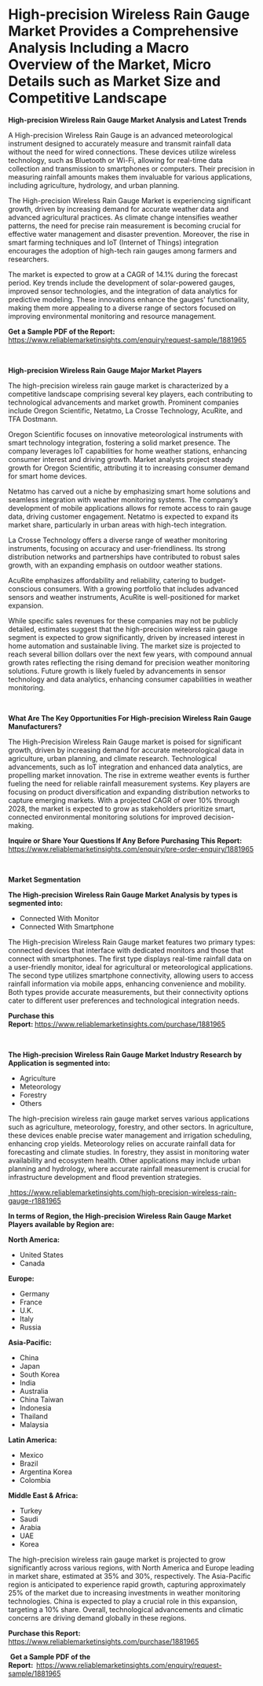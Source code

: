 <p><h1>High-precision Wireless Rain Gauge Market Provides a Comprehensive Analysis Including a Macro Overview of the Market, Micro Details such as Market Size and Competitive Landscape</h1></p><p><strong>High-precision Wireless Rain Gauge Market Analysis and Latest Trends</strong></p>
<p><p>A High-precision Wireless Rain Gauge is an advanced meteorological instrument designed to accurately measure and transmit rainfall data without the need for wired connections. These devices utilize wireless technology, such as Bluetooth or Wi-Fi, allowing for real-time data collection and transmission to smartphones or computers. Their precision in measuring rainfall amounts makes them invaluable for various applications, including agriculture, hydrology, and urban planning.</p><p>The High-precision Wireless Rain Gauge Market is experiencing significant growth, driven by increasing demand for accurate weather data and advanced agricultural practices. As climate change intensifies weather patterns, the need for precise rain measurement is becoming crucial for effective water management and disaster prevention. Moreover, the rise in smart farming techniques and IoT (Internet of Things) integration encourages the adoption of high-tech rain gauges among farmers and researchers.</p><p>The market is expected to grow at a CAGR of 14.1% during the forecast period. Key trends include the development of solar-powered gauges, improved sensor technologies, and the integration of data analytics for predictive modeling. These innovations enhance the gauges' functionality, making them more appealing to a diverse range of sectors focused on improving environmental monitoring and resource management.</p></p>
<p><strong>Get a Sample PDF of the Report:&nbsp;</strong> <a href="https://www.reliablemarketinsights.com/enquiry/request-sample/1881965?utm_campaign=3209&utm_medium=2&utm_source=Github&utm_content=ia&utm_term=12042025&utm_id=high-precision-wireless-rain-gauge">https://www.reliablemarketinsights.com/enquiry/request-sample/1881965</a></p>
<p>&nbsp;</p>
<p><strong>High-precision Wireless Rain Gauge Major Market Players</strong></p>
<p><p>The high-precision wireless rain gauge market is characterized by a competitive landscape comprising several key players, each contributing to technological advancements and market growth. Prominent companies include Oregon Scientific, Netatmo, La Crosse Technology, AcuRite, and TFA Dostmann.</p><p>Oregon Scientific focuses on innovative meteorological instruments with smart technology integration, fostering a solid market presence. The company leverages IoT capabilities for home weather stations, enhancing consumer interest and driving growth. Market analysts project steady growth for Oregon Scientific, attributing it to increasing consumer demand for smart home devices.</p><p>Netatmo has carved out a niche by emphasizing smart home solutions and seamless integration with weather monitoring systems. The company’s development of mobile applications allows for remote access to rain gauge data, driving customer engagement. Netatmo is expected to expand its market share, particularly in urban areas with high-tech integration.</p><p>La Crosse Technology offers a diverse range of weather monitoring instruments, focusing on accuracy and user-friendliness. Its strong distribution networks and partnerships have contributed to robust sales growth, with an expanding emphasis on outdoor weather stations.</p><p>AcuRite emphasizes affordability and reliability, catering to budget-conscious consumers. With a growing portfolio that includes advanced sensors and weather instruments, AcuRite is well-positioned for market expansion.</p><p>While specific sales revenues for these companies may not be publicly detailed, estimates suggest that the high-precision wireless rain gauge segment is expected to grow significantly, driven by increased interest in home automation and sustainable living. The market size is projected to reach several billion dollars over the next few years, with compound annual growth rates reflecting the rising demand for precision weather monitoring solutions. Future growth is likely fueled by advancements in sensor technology and data analytics, enhancing consumer capabilities in weather monitoring.</p></p>
<p>&nbsp;</p>
<p><strong>What Are The Key Opportunities For High-precision Wireless Rain Gauge Manufacturers?</strong></p>
<p><p>The High-Precision Wireless Rain Gauge market is poised for significant growth, driven by increasing demand for accurate meteorological data in agriculture, urban planning, and climate research. Technological advancements, such as IoT integration and enhanced data analytics, are propelling market innovation. The rise in extreme weather events is further fueling the need for reliable rainfall measurement systems. Key players are focusing on product diversification and expanding distribution networks to capture emerging markets. With a projected CAGR of over 10% through 2028, the market is expected to grow as stakeholders prioritize smart, connected environmental monitoring solutions for improved decision-making.</p></p>
<p><strong>Inquire or Share Your Questions If Any Before Purchasing This Report:</strong> <a href="https://www.reliablemarketinsights.com/enquiry/pre-order-enquiry/1881965?utm_campaign=3209&utm_medium=2&utm_source=Github&utm_content=ia&utm_term=12042025&utm_id=high-precision-wireless-rain-gauge">https://www.reliablemarketinsights.com/enquiry/pre-order-enquiry/1881965</a></p>
<p>&nbsp;</p>
<p><strong>Market Segmentation</strong></p>
<p><strong>The High-precision Wireless Rain Gauge Market Analysis by types is segmented into:</strong></p>
<p><ul><li>Connected With Monitor</li><li>Connected With Smartphone</li></ul></p>
<p><p>The High-precision Wireless Rain Gauge market features two primary types: connected devices that interface with dedicated monitors and those that connect with smartphones. The first type displays real-time rainfall data on a user-friendly monitor, ideal for agricultural or meteorological applications. The second type utilizes smartphone connectivity, allowing users to access rainfall information via mobile apps, enhancing convenience and mobility. Both types provide accurate measurements, but their connectivity options cater to different user preferences and technological integration needs.</p></p>
<p><strong>Purchase this Report:&nbsp;</strong><a href="https://www.reliablemarketinsights.com/purchase/1881965?utm_campaign=3209&utm_medium=2&utm_source=Github&utm_content=ia&utm_term=12042025&utm_id=high-precision-wireless-rain-gauge">https://www.reliablemarketinsights.com/purchase/1881965</a></p>
<p>&nbsp;</p>
<p><strong>The High-precision Wireless Rain Gauge Market Industry Research by Application is segmented into:</strong></p>
<p><ul><li>Agriculture</li><li>Meteorology</li><li>Forestry</li><li>Others</li></ul></p>
<p><p>The high-precision wireless rain gauge market serves various applications such as agriculture, meteorology, forestry, and other sectors. In agriculture, these devices enable precise water management and irrigation scheduling, enhancing crop yields. Meteorology relies on accurate rainfall data for forecasting and climate studies. In forestry, they assist in monitoring water availability and ecosystem health. Other applications may include urban planning and hydrology, where accurate rainfall measurement is crucial for infrastructure development and flood prevention strategies.</p></p>
<p><a href="https://www.reliablemarketinsights.com/high-precision-wireless-rain-gauge-r1881965?utm_campaign=3209&utm_medium=2&utm_source=Github&utm_content=ia&utm_term=12042025&utm_id=high-precision-wireless-rain-gauge">&nbsp;https://www.reliablemarketinsights.com/high-precision-wireless-rain-gauge-r1881965</a></p>
<p><strong>In terms of Region, the High-precision Wireless Rain Gauge Market Players available by Region are:</strong></p>
<p>
    <p> <strong> North America: </strong>
        <ul>
            <li>United States</li>
            <li>Canada</li>
        </ul>
        </p> 
    <p> <strong> Europe: </strong>
        <ul>
            <li>Germany</li>
            <li>France</li>
            <li>U.K.</li>
            <li>Italy</li>
            <li>Russia</li>
        </ul>
        </p> 
    <p> <strong> Asia-Pacific: </strong>
        <ul>
            <li>China</li>
            <li>Japan</li>
            <li>South Korea</li>
            <li>India</li>
            <li>Australia</li>
            <li>China Taiwan</li>
            <li>Indonesia</li>
            <li>Thailand</li>
            <li>Malaysia</li>
        </ul>
        </p> 
    <p> <strong> Latin America: </strong>
        <ul>
            <li>Mexico</li>
            <li>Brazil</li>
            <li>Argentina Korea</li>
            <li>Colombia</li>
        </ul>
        </p> 
    <p> <strong> Middle East & Africa: </strong>
        <ul>
            <li>Turkey</li>
            <li>Saudi</li>
            <li>Arabia</li>
            <li>UAE</li>
            <li>Korea</li>
        </ul>
    </p>
    </p>
<p><p>The high-precision wireless rain gauge market is projected to grow significantly across various regions, with North America and Europe leading in market share, estimated at 35% and 30%, respectively. The Asia-Pacific region is anticipated to experience rapid growth, capturing approximately 25% of the market due to increasing investments in weather monitoring technologies. China is expected to play a crucial role in this expansion, targeting a 10% share. Overall, technological advancements and climatic concerns are driving demand globally in these regions.</p></p>
<p><strong>Purchase this Report: </strong><a href="https://www.reliablemarketinsights.com/purchase/1881965?utm_campaign=3209&utm_medium=2&utm_source=Github&utm_content=ia&utm_term=12042025&utm_id=high-precision-wireless-rain-gauge">https://www.reliablemarketinsights.com/purchase/1881965</a></p>
<p>&nbsp;<strong>Get a Sample PDF of the Report:&nbsp;&nbsp;</strong><a href="https://www.reliablemarketinsights.com/enquiry/request-sample/1881965?utm_campaign=3209&utm_medium=2&utm_source=Github&utm_content=ia&utm_term=12042025&utm_id=high-precision-wireless-rain-gauge">https://www.reliablemarketinsights.com/enquiry/request-sample/1881965</a></p>
<p><strong></strong></p>
<p><p></p><p></p><p></p></p>